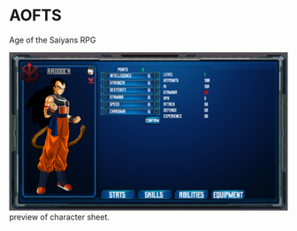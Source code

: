 # AOFTS
 Age of the Saiyans RPG

![My Image](Screenshot%202023-06-18%20171807.png)
preview of character sheet.
